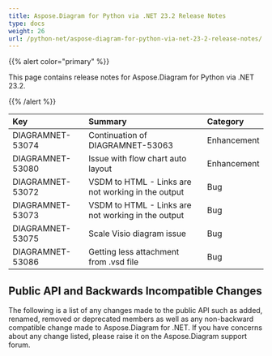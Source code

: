```yaml
---
title: Aspose.Diagram for Python via .NET 23.2 Release Notes
type: docs
weight: 26
url: /python-net/aspose-diagram-for-python-via-net-23-2-release-notes/
---
```


{{% alert color="primary" %}} 

This page contains release notes for Aspose.Diagram for Python via .NET 23.2.

{{% /alert %}} 

|**Key**|**Summary**|**Category**|
| :- | :- | :- |
|DIAGRAMNET-53074|Continuation of DIAGRAMNET-53063|Enhancement|
|DIAGRAMNET-53080|Issue with flow chart auto layout|Enhancement|
|DIAGRAMNET-53072|VSDM to HTML - Links are not working in the output|Bug|
|DIAGRAMNET-53073|VSDM to HTML - Links are not working in the output|Bug|
|DIAGRAMNET-53075|Scale Visio diagram issue|Bug|
|DIAGRAMNET-53086|Getting less attachment from .vsd file|Bug|

## **Public API and Backwards Incompatible Changes**
The following is a list of any changes made to the public API such as added, renamed, removed or deprecated members as well as any non-backward compatible change made to Aspose.Diagram for .NET. If you have concerns about any change listed, please raise it on the Aspose.Diagram support forum.